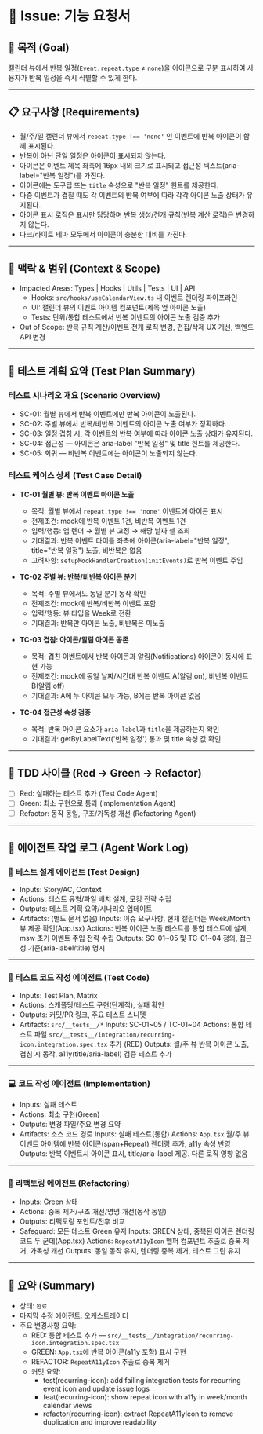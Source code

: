 # 🧭 Issue: 기능 요청서

## 🎯 목적 (Goal)

캘린더 뷰에서 반복 일정(`Event.repeat.type` ≠ `none`)을 아이콘으로 구분 표시하여 사용자가 반복 일정을 즉시 식별할 수 있게 한다.

---

## 📋 요구사항 (Requirements)

- 월/주/일 캘린더 뷰에서 `repeat.type !== 'none'` 인 이벤트에 반복 아이콘이 함께 표시된다.
- 반복이 아닌 단일 일정은 아이콘이 표시되지 않는다.
- 아이콘은 이벤트 제목 좌측에 16px 내외 크기로 표시되고 접근성 텍스트(aria-label="반복 일정")를 가진다.
- 아이콘에는 도구팁 또는 `title` 속성으로 "반복 일정" 힌트를 제공한다.
- 다중 이벤트가 겹칠 때도 각 이벤트의 반복 여부에 따라 각각 아이콘 노출 상태가 유지된다.
- 아이콘 표시 로직은 표시만 담당하며 반복 생성/전개 규칙(반복 계산 로직)은 변경하지 않는다.
- 다크/라이트 테마 모두에서 아이콘이 충분한 대비를 가진다.

---

## 🧩 맥락 & 범위 (Context & Scope)

- Impacted Areas: Types | Hooks | Utils | Tests | UI | API
  - Hooks: `src/hooks/useCalendarView.ts` 내 이벤트 렌더링 파이프라인
  - UI: 캘린더 뷰의 이벤트 아이템 컴포넌트(제목 옆 아이콘 노출)
  - Tests: 단위/통합 테스트에서 반복 이벤트의 아이콘 노출 검증 추가
- Out of Scope: 반복 규칙 계산/이벤트 전개 로직 변경, 편집/삭제 UX 개선, 백엔드 API 변경

---

## 🧪 테스트 계획 요약 (Test Plan Summary)

### 테스트 시나리오 개요 (Scenario Overview)

- SC-01: 월별 뷰에서 반복 이벤트에만 반복 아이콘이 노출된다.
- SC-02: 주별 뷰에서 반복/비반복 이벤트의 아이콘 노출 여부가 정확하다.
- SC-03: 일정 겹침 시, 각 이벤트의 반복 여부에 따라 아이콘 노출 상태가 유지된다.
- SC-04: 접근성 — 아이콘은 aria-label "반복 일정" 및 title 힌트를 제공한다.
- SC-05: 회귀 — 비반복 이벤트에는 아이콘이 노출되지 않는다.

### 테스트 케이스 상세 (Test Case Detail)

- **TC-01 월별 뷰: 반복 이벤트 아이콘 노출**

  - 목적: 월별 뷰에서 `repeat.type !== 'none'` 이벤트에 아이콘 표시
  - 전제조건: mock에 반복 이벤트 1건, 비반복 이벤트 1건
  - 입력/행동: 앱 렌더 → 월별 뷰 고정 → 해당 날짜 셀 조회
  - 기대결과: 반복 이벤트 타이틀 좌측에 아이콘(aria-label="반복 일정", title="반복 일정") 노출, 비반복은 없음
  - 고려사항: `setupMockHandlerCreation(initEvents)`로 반복 이벤트 주입

- **TC-02 주별 뷰: 반복/비반복 아이콘 분기**

  - 목적: 주별 뷰에서도 동일 분기 동작 확인
  - 전제조건: mock에 반복/비반복 이벤트 포함
  - 입력/행동: 뷰 타입을 Week로 전환
  - 기대결과: 반복만 아이콘 노출, 비반복은 미노출

- **TC-03 겹침: 아이콘/알림 아이콘 공존**

  - 목적: 겹친 이벤트에서 반복 아이콘과 알림(Notifications) 아이콘이 동시에 표현 가능
  - 전제조건: mock에 동일 날짜/시간대 반복 이벤트 A(알림 on), 비반복 이벤트 B(알림 off)
  - 기대결과: A에 두 아이콘 모두 가능, B에는 반복 아이콘 없음

- **TC-04 접근성 속성 검증**
  - 목적: 반복 아이콘 요소가 `aria-label`과 `title`을 제공하는지 확인
  - 기대결과: getByLabelText('반복 일정') 통과 및 title 속성 값 확인

---

## 🔁 TDD 사이클 (Red → Green → Refactor)

- [ ] Red: 실패하는 테스트 추가 (Test Code Agent)
- [ ] Green: 최소 구현으로 통과 (Implementation Agent)
- [ ] Refactor: 동작 동일, 구조/가독성 개선 (Refactoring Agent)

---

## 🧠 에이전트 작업 로그 (Agent Work Log)

### 🧩 테스트 설계 에이전트 (Test Design)

- Inputs: Story/AC, Context
- Actions: 테스트 유형/파일 배치 설계, 모킹 전략 수립
- Outputs: 테스트 계획 요약/시나리오 업데이트
- Artifacts: (별도 문서 없음)
  <!-- TEST_DESIGN_START -->
  Inputs: 이슈 요구사항, 현재 캘린더는 Week/Month 뷰 제공 확인(App.tsx)
  Actions: 반복 아이콘 노출 테스트를 통합 테스트에 설계, msw 초기 이벤트 주입 전략 수립
  Outputs: SC-01~05 및 TC-01~04 정의, 접근성 기준(aria-label/title) 명시
  <!-- TEST_DESIGN_END -->

---

### 🧪 테스트 코드 작성 에이전트 (Test Code)

- Inputs: Test Plan, Matrix
- Actions: 스캐폴딩/테스트 구현(단계적), 실패 확인
- Outputs: 커밋/PR 링크, 주요 테스트 스니펫
- Artifacts: `src/__tests__/*`
  <!-- TEST_CODE_START -->
  Inputs: SC-01~05 / TC-01~04
  Actions: 통합 테스트 파일 `src/__tests__/integration/recurring-icon.integration.spec.tsx` 추가 (RED)
  Outputs: 월/주 뷰 반복 아이콘 노출, 겹침 시 동작, a11y(title/aria-label) 검증 테스트 추가
  <!-- TEST_CODE_END -->

---

### 💻 코드 작성 에이전트 (Implementation)

- Inputs: 실패 테스트
- Actions: 최소 구현(Green)
- Outputs: 변경 파일/주요 변경 요약
- Artifacts: 소스 코드 경로
  <!-- IMPLEMENTATION_START -->
  Inputs: 실패 테스트(통합)
  Actions: `App.tsx` 월/주 뷰 이벤트 아이템에 반복 아이콘(span+Repeat) 렌더링 추가, a11y 속성 반영
  Outputs: 반복 이벤트시 아이콘 표시, title/aria-label 제공. 다른 로직 영향 없음
  <!-- IMPLEMENTATION_END -->

---

### 🔧 리팩토링 에이전트 (Refactoring)

- Inputs: Green 상태
- Actions: 중복 제거/구조 개선/명명 개선(동작 동일)
- Outputs: 리팩토링 포인트/전후 비교
- Safeguard: 모든 테스트 Green 유지
  <!-- REFACTORING_START -->
  Inputs: GREEN 상태, 중복된 아이콘 렌더링 코드 두 군데(App.tsx)
  Actions: `RepeatA11yIcon` 헬퍼 컴포넌트 추출로 중복 제거, 가독성 개선
  Outputs: 동일 동작 유지, 렌더링 중복 제거, 테스트 그린 유지
  <!-- REFACTORING_END -->

---

## 🧾 요약 (Summary)

- 상태: `완료`
- 마지막 수정 에이전트: 오케스트레이터
- 주요 변경사항 요약:
  - RED: 통합 테스트 추가 — `src/__tests__/integration/recurring-icon.integration.spec.tsx`
  - GREEN: `App.tsx`에 반복 아이콘(a11y 포함) 표시 구현
  - REFACTOR: `RepeatA11yIcon` 추출로 중복 제거
  - 커밋 요약:
    - test(recurring-icon): add failing integration tests for recurring event icon and update issue logs
    - feat(recurring-icon): show repeat icon with a11y in week/month calendar views
    - refactor(recurring-icon): extract RepeatA11yIcon to remove duplication and improve readability
